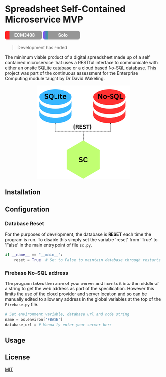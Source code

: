 # Spreadsheet Self-Contained Microservice MVP

<img src="rmimg/ECM3408.svg" height="28"> <img src="rmimg/Solo.svg" height="28">

> Development has ended

The minimum viable product of a digital spreadsheet made up of a self contained microservice that uses a RESTful interface to communicate with either an onsite SQLite database or a cloud based No-SQL database.
This project was part of the continuous assessment for the Enterprise Computing module taught by Dr David Wakeling.

<p align="center" \p> <img src="rmimg/SC.svg" height="300" >

## Installation

## Configuration

### Database Reset

For the purposes of development, the database is **RESET** each time the program is run. To disable this simply set the variable 'reset' from 'True' to 'False' in the main entry point of file `sc.py`.

```Python
if __name__ == "__main__":
    reset = True  # Set to False to maintain database through restarts
```

### Firebase No-SQL address

The program takes the name of your server and inserts it into the middle of a string to get the web address as part of the specification. However this limits the use of the cloud provider and server location and so can be manually edited to allow any address in the global variables at the top of the `Firebase.py` file.

```Python
# Set environment variable, database url and node string
name = os.environ['FBASE']
database_url = # Manually enter your server here
```

## Usage



## License

[MIT](https://choosealicense.com/licenses/mit/)
